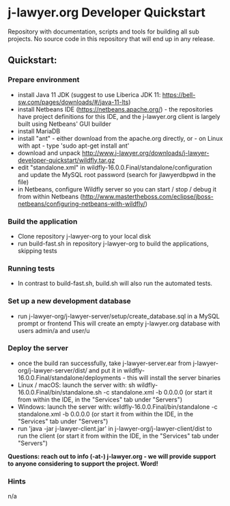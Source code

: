 # j-lawyer.org Developer Quickstart

Repository with documentation, scripts and tools for building all sub projects. No source code in this repository that will end up in any release.

## Quickstart: 
 
### Prepare environment

* install Java 11 JDK (suggest to use Liberica JDK 11: https://bell-sw.com/pages/downloads/#/java-11-lts)
* install Netbeans IDE (https://netbeans.apache.org/) - the repositories have project definitions for this IDE, and the j-lawyer.org client is largely built using Netbeans' GUI builder
* install MariaDB
* install "ant" - either download from the apache.org directly, or - on Linux with apt - type 'sudo apt-get install ant'
* download and unpack http://www.j-lawyer.org/downloads/j-lawyer-developer-quickstart/wildfly.tar.gz
* edit "standalone.xml" in wildfly-16.0.0.Final/standalone/configuration and update the MySQL root password (search for jlawyerdbpwd in the file)
* in Netbeans, configure Wildfly server so you can start / stop / debug it from within Netbeans (http://www.mastertheboss.com/eclipse/jboss-netbeans/configuring-netbeans-with-wildfly/)

### Build the application

* Clone repository j-lawyer-org to your local disk
* run build-fast.sh in repository j-lawyer-org to build the applications, skipping tests

### Running tests

* In contrast to build-fast.sh, build.sh will also run the automated tests.

### Set up a new development database

* run j-lawyer-org/j-lawyer-server/setup/create_database.sql in a MySQL prompt or frontend
This will create an empty j-lawyer.org database with users admin/a and user/u

### Deploy the server

* once the build ran successfully, take j-lawyer-server.ear from j-lawyer-org/j-lawyer-server/dist/ and put it in wildfly-16.0.0.Final/standalone/deployments - this will install the server binaries
* Linux / macOS: launch the server with: sh wildfly-16.0.0.Final/bin/standalone.sh -c standalone.xml -b 0.0.0.0 (or start it from within the IDE, in the "Services" tab under "Servers")
* Windows: launch the server with: wildfly-16.0.0.Final/bin/standalone -c standalone.xml -b 0.0.0.0 (or start it from within the IDE, in the "Services" tab under "Servers")
* run 'java -jar j-lawyer-client.jar' in j-lawyer-org/j-lawyer-client/dist to run the client (or start it from within the IDE, in the "Services" tab under "Servers")

**Questions: reach out to info (-at-) j-lawyer.org - we will provide support to anyone considering to support the project. Word!** 

### Hints

n/a
